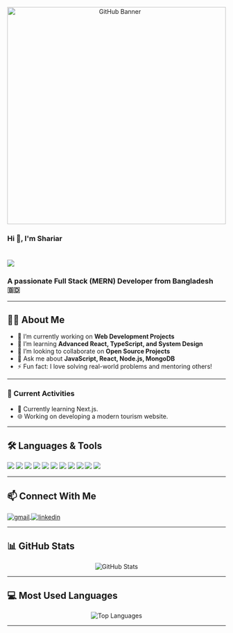 <!-- Banner Section -->
<p align="center">
<!--    <img src="https://i.ibb.co/Ldcb7QRB/Black-and-Yellow-Web-Developer-Linked-In-Banner.png" 
        alt="Banner" 
        width="100%" 
        height="600" /> -->
   <img src="https://i.ibb.co/wFY2c1YB/Black-and-Teal-Modern-Web-Developer-Presentation.png" 
     alt="GitHub Banner" 
     width="100%" 
     height="500" 
     object-fit
           />
</p>
<h3 align="">Hi 👋, I'm Shariar</h3>
<h1 align="left">
  <img src="https://readme-typing-svg.herokuapp.com?font=Fira+Code&weight=500&size=24&pause=1000&color=FF61D3&center=false&vCenter=true&width=450&lines=MERN+Stack+Developer;Love+to+Build+Web+Apps!" />
</h1>
<h3 align="">A passionate Full Stack (MERN) Developer from Bangladesh 🇧🇩</h3>

---

## 🧑‍💻 About Me

- 🔭 I’m currently working on **Web Development Projects**
- 🌱 I’m learning **Advanced React, TypeScript, and System Design**
- 👯 I’m looking to collaborate on **Open Source Projects**
- 💬 Ask me about **JavaScript, React, Node.js, MongoDB**
- ⚡ Fun fact: I love solving real-world problems and mentoring others!

---
### 📌 Current Activities  
- 🚀 Currently learning Next.js.  
- 🌐 Working on developing a modern tourism website.  
---

## 🛠️ Languages & Tools

<p align="left">
  <img src="https://img.shields.io/badge/React-20232A?style=for-the-badge&logo=react&logoColor=61DAFB" />
  <img src="https://img.shields.io/badge/JavaScript-F7DF1E?style=for-the-badge&logo=javascript&logoColor=black" />
  <img src="https://img.shields.io/badge/TailwindCSS-06B6D4?style=for-the-badge&logo=tailwindcss&logoColor=white" />
  <img src="https://img.shields.io/badge/CSS3-1572B6?style=for-the-badge&logo=css3&logoColor=white" />
  <img src="https://img.shields.io/badge/HTML5-E34F26?style=for-the-badge&logo=html5&logoColor=white" />
  <img src="https://img.shields.io/badge/Node.js-339933?style=for-the-badge&logo=nodedotjs&logoColor=white" />
  <img src="https://img.shields.io/badge/Express.js-000000?style=for-the-badge&logo=express&logoColor=white" />
  <img src="https://img.shields.io/badge/MongoDB-4EA94B?style=for-the-badge&logo=mongodb&logoColor=white" />
  <img src="https://img.shields.io/badge/Firebase-FFCA28?style=for-the-badge&logo=firebase&logoColor=black" />
  <img src="https://img.shields.io/badge/Thunder_Client-4A90E2?style=for-the-badge&logo=thunderclient&logoColor=white" />
  <img src="https://img.shields.io/badge/Git-F05032?style=for-the-badge&logo=git&logoColor=white" />
</p>



---

## 📫 Connect With Me

<p align="left">
  <a href="mailto:shariar2739@gmail.com" target="blank">
    <img align="center" src="https://img.shields.io/badge/Gmail-D14836?style=for-the-badge&logo=gmail&logoColor=white" alt="gmail" />
  </a>
  <a href="https://www.linkedin.com/in/shahab-bin-shariar-web/" target="blank">
    <img align="center" src="https://img.shields.io/badge/LinkedIn-blue?style=for-the-badge&logo=linkedin&logoColor=white" alt="linkedin"/>
  </a>
</p>

---

## 📊 GitHub Stats

<p align="center">
  <img src="https://github-readme-stats.vercel.app/api?username=sihab176&show_icons=true&theme=radical" alt="GitHub Stats" />
</p>

---

## 💻 Most Used Languages

<p align="center">
  <img src="https://github-readme-stats.vercel.app/api/top-langs/?username=sihab176&layout=compact&theme=radical" alt="Top Languages" />
</p>

---



